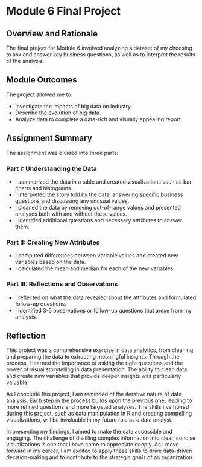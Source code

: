 # Module 6 Final Project

## Overview and Rationale

The final project for Module 6 involved analyzing a dataset of my choosing to ask and answer key business questions, as well as to interpret the results of the analysis.

## Module Outcomes

The project allowed me to:

- Investigate the impacts of big data on industry.
- Describe the evolution of big data.
- Analyze data to complete a data-rich and visually appealing report.

## Assignment Summary

The assignment was divided into three parts:

### Part I: Understanding the Data

- I summarized the data in a table and created visualizations such as bar charts and histograms.
- I interpreted the story told by the data, answering specific business questions and discussing any unusual values.
- I cleaned the data by removing out-of-range values and presented analyses both with and without these values.
- I identified additional questions and necessary attributes to answer them.

### Part II: Creating New Attributes

- I computed differences between variable values and created new variables based on the data.
- I calculated the mean and median for each of the new variables.

### Part III: Reflections and Observations

- I reflected on what the data revealed about the attributes and formulated follow-up questions.
- I identified 3-5 observations or follow-up questions that arose from my analysis.

## Reflection

This project was a comprehensive exercise in data analytics, from cleaning and preparing the data to extracting meaningful insights. Through the process, I learned the importance of asking the right questions and the power of visual storytelling in data presentation. The ability to clean data and create new variables that provide deeper insights was particularly valuable.

As I conclude this project, I am reminded of the iterative nature of data analysis. Each step in the process builds upon the previous one, leading to more refined questions and more targeted analyses. The skills I've honed during this project, such as data manipulation in R and creating compelling visualizations, will be invaluable in my future role as a data analyst.

In presenting my findings, I aimed to make the data accessible and engaging. The challenge of distilling complex information into clear, concise visualizations is one that I have come to appreciate deeply. As I move forward in my career, I am excited to apply these skills to drive data-driven decision-making and to contribute to the strategic goals of an organization.
